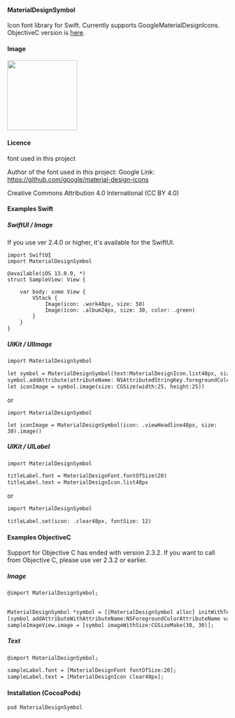 #### MaterialDesignSymbol

Icon font library for Swift. Currently supports GoogleMaterialDesignIcons. ObjectiveC version is [here](https://github.com/tichise/MaterialDesignSymbolObjC).

#### Image

<img src="https://s3.amazonaws.com/cocoacontrols_production/uploads/control_image/image/6377/_____.png" width="160px">


#### Licence
font used in this project

Author of the font used in this  project: Google
Link: https://github.com/google/material-design-icons

Creative Commons Attribution 4.0 International (CC BY 4.0)

#### Examples Swift

##### SwiftUI / Image

If you use ver 2.4.0 or higher, it's available for the SwiftUI.

```
import SwiftUI
import MaterialDesignSymbol

@available(iOS 13.0.0, *)
struct SampleView: View {
        
    var body: some View {
        VStack {
            Image(icon: .work48px, size: 50)
            Image(icon: .album24px, size: 30, color: .green)
        }
    }
}
```

##### UIKit / UIImage

```html
import MaterialDesignSymbol

let symbol = MaterialDesignSymbol(text:MaterialDesignIcon.list48px, size:25)
symbol.addAttribute(attributeName: NSAttributedStringKey.foregroundColor, value: UIColor.red)
let iconImage = symbol.image(size: CGSize(width:25, height:25))
```

or 

```
import MaterialDesignSymbol

let iconImage = MaterialDesignSymbol(icon: .viewHeadline48px, size: 30).image()
```

##### UIKit / UILabel

```html
import MaterialDesignSymbol

titleLabel.font = MaterialDesignFont.fontOfSize(20)
titleLabel.text = MaterialDesignIcon.list48px
```

or 

```html
import MaterialDesignSymbol

titleLabel.set(icon: .clear48px, fontSize: 12)
```

#### Examples ObjectiveC

Support for Objective C has ended with version 2.3.2.
If you want to call from Objective C, please use ver 2.3.2 or earlier.

##### Image
```html
@import MaterialDesignSymbol;

    
MaterialDesignSymbol *symbol = [[MaterialDesignSymbol alloc] initWithText:[MaterialDesignIcon home48px] size:30];
[symbol addAttributeWithAttributeName:NSForegroundColorAttributeName value:[UIColor blackColor]];
sampleImageView.image = [symbol imageWithSize:CGSizeMake(30, 30)];
```

##### Text

```html
@import MaterialDesignSymbol;

sampleLabel.font = [MaterialDesignFont fontOfSize:20];
sampleLabel.text = [MaterialDesignIcon clear48px];
```


#### Installation (CocoaPods)
`pod MaterialDesignSymbol`
